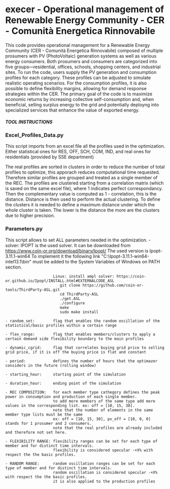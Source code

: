 

# execer - Operational management of Renewable Energy Community - CER - Comunità Energetica Rinnovabile
This code provides operational management for a Renewable Energy Community (CER - Comunità Energetica Rinnovabile) composed of multiple prosumers with PV (PhotoVoltaic) generation systems as well as various energy consumers. Both prosumers and consumers are categorized into five groups—residential, offices, schools, shopping centers, and industrial sites.
To run the code, users supply the PV generation and consumption profiles for each category. These profiles can be adjusted to simulate realistic operating scenarios. For the consumption profiles, it is also possible to define flexibility margins, allowing for demand response strategies within the CER.
The primary goal of the code is to maximize economic returns by increasing collective self-consumption and, when beneficial, selling surplus energy to the grid and potentially deployng into specialized services that enhance the value of exported energy.


##### TOOL INSTRUCTIONS ######



### Excel_Profiles_Data.py
This script imports from an excel file all the profiles used in the optimization.
Either statistical ones for RES, OFF, SCH, COM, IND, and real ones for residentials (provided by SSE department)

The real profiles are sorted in clusters in order to reduce the number of total profiles to optimize, this apporach
reduces computational time requested.
Therefore similar profiles are grouped and treated as a single member of the REC.
The profiles are clustered starting from a correlation matrix (which is saved on the same excel file), where 1 indicates
perfect correspondancy. Then the complementary value is computed as 1 - correlation, this is the distance.
Distance is then used to perform the actual clustering. To define the clusters it is needed to define a maximum distance
under which the whole cluster is taken. The lower is the distance the more are the clusters due to higher precision.



### Parameters.py
This script allows to set ALL parameters needed in the optimization.
    - solver:            IPOPT is the used solver.
                         It can be downloaded from https://www.coin-or.org/download/binary/Ipopt/
                         The used version is Ipopt-3.11.1-win64
                         To implement it the following link "C:\Ipopt-3.11.1-win64-intel13.1\bin" must be added to the
                         System Variables of Windows on PATH section.
                         
                         Linux: install ampl solver: https://coin-or.github.io/Ipopt/INSTALL.html#EXTERNALCODE_ASL
                            git clone https://github.com/coin-or-tools/ThirdParty-ASL.git
                            cd ThirdParty-ASL
                            ./get.ASL
                            ./configure
                            make
                            sudo make install

    - random_set:        flag that enables the random oscillation of the statistical/basic profiles within a certain range

    - flex_range:        flag that enables members/clusters to apply a certain demand side flexibility boundary to the main profiles

    - dynamic_cgrid:     flag that correlates buying grid price to selling grid price, if it is off the buying price is flat and constant

    - period:            defines the number of hours that the optimazer considers in the future (rolling window)

    - starting_hour:     starting point of the simulation

    - duration_hour:     ending point of the simulation

    - REC COMPOSITION:   for each member type cathegory defines the peak power in consumption and production of each single member.
                         to add more members of the same type add more values in the corresponding list. ex: off = [10, 15, 30].
                         note that the number of elements in the same member type lists must be the same
                         ex: off = [10, 15, 30], pv_off = [10, 0, 0] stands for 1 prosumer and 2 consumers.
                         note that the real profiles are already included and therefore not set here.

    - FLEXIBILITY RANGE: flexibility ranges can be set for each type of member and for distinct time intervals.
                         flexibility is considered specular -+X% with respect the the basic profiles.

    - RANDOM RANGE:      random oscillation ranges can be set for each type of member and for distinct time intervals.
                         random oscillation is considered specular -+X% with respect the the basic profiles.
                         it is also applied to the production profiles







